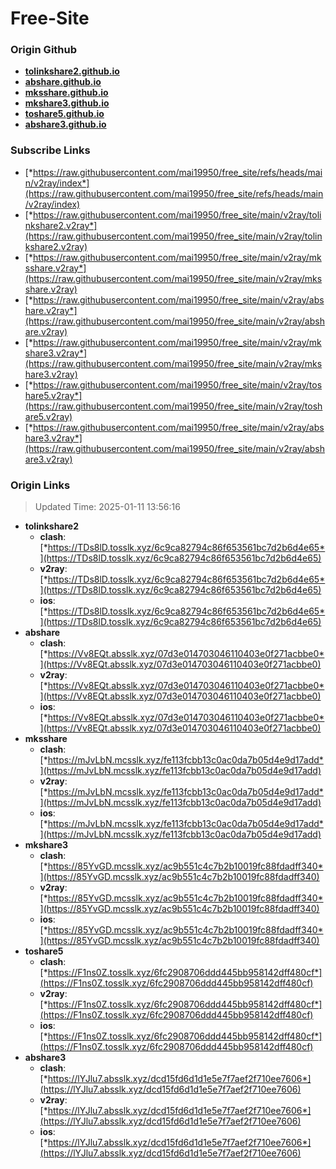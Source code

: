 # Free-Site

### Origin Github

- [**tolinkshare2.github.io**](https://github.com/tolinkshare2/tolinkshare2.github.io)
- [**abshare.github.io**](https://github.com/abshare/abshare.github.io)
- [**mksshare.github.io**](https://github.com/mksshare/mksshare.github.io)
- [**mkshare3.github.io**](https://github.com/mkshare3/mkshare3.github.io)
- [**toshare5.github.io**](https://github.com/toshare5/toshare5.github.io)
- [**abshare3.github.io**](https://github.com/abshare3/abshare3.github.io)

### Subscribe Links

- [*https://raw.githubusercontent.com/mai19950/free_site/refs/heads/main/v2ray/index*](https://raw.githubusercontent.com/mai19950/free_site/refs/heads/main/v2ray/index)
- [*https://raw.githubusercontent.com/mai19950/free_site/main/v2ray/tolinkshare2.v2ray*](https://raw.githubusercontent.com/mai19950/free_site/main/v2ray/tolinkshare2.v2ray)
- [*https://raw.githubusercontent.com/mai19950/free_site/main/v2ray/mksshare.v2ray*](https://raw.githubusercontent.com/mai19950/free_site/main/v2ray/mksshare.v2ray)
- [*https://raw.githubusercontent.com/mai19950/free_site/main/v2ray/abshare.v2ray*](https://raw.githubusercontent.com/mai19950/free_site/main/v2ray/abshare.v2ray)
- [*https://raw.githubusercontent.com/mai19950/free_site/main/v2ray/mkshare3.v2ray*](https://raw.githubusercontent.com/mai19950/free_site/main/v2ray/mkshare3.v2ray)
- [*https://raw.githubusercontent.com/mai19950/free_site/main/v2ray/toshare5.v2ray*](https://raw.githubusercontent.com/mai19950/free_site/main/v2ray/toshare5.v2ray)
- [*https://raw.githubusercontent.com/mai19950/free_site/main/v2ray/abshare3.v2ray*](https://raw.githubusercontent.com/mai19950/free_site/main/v2ray/abshare3.v2ray)

### Origin Links

> Updated Time: 2025-01-11 13:56:16

- **tolinkshare2**
  - **clash**: [*https://TDs8lD.tosslk.xyz/6c9ca82794c86f653561bc7d2b6d4e65*](https://TDs8lD.tosslk.xyz/6c9ca82794c86f653561bc7d2b6d4e65)
  - **v2ray**: [*https://TDs8lD.tosslk.xyz/6c9ca82794c86f653561bc7d2b6d4e65*](https://TDs8lD.tosslk.xyz/6c9ca82794c86f653561bc7d2b6d4e65)
  - **ios**: [*https://TDs8lD.tosslk.xyz/6c9ca82794c86f653561bc7d2b6d4e65*](https://TDs8lD.tosslk.xyz/6c9ca82794c86f653561bc7d2b6d4e65)
- **abshare**
  - **clash**: [*https://Vv8EQt.absslk.xyz/07d3e014703046110403e0f271acbbe0*](https://Vv8EQt.absslk.xyz/07d3e014703046110403e0f271acbbe0)
  - **v2ray**: [*https://Vv8EQt.absslk.xyz/07d3e014703046110403e0f271acbbe0*](https://Vv8EQt.absslk.xyz/07d3e014703046110403e0f271acbbe0)
  - **ios**: [*https://Vv8EQt.absslk.xyz/07d3e014703046110403e0f271acbbe0*](https://Vv8EQt.absslk.xyz/07d3e014703046110403e0f271acbbe0)
- **mksshare**
  - **clash**: [*https://mJvLbN.mcsslk.xyz/fe113fcbb13c0ac0da7b05d4e9d17add*](https://mJvLbN.mcsslk.xyz/fe113fcbb13c0ac0da7b05d4e9d17add)
  - **v2ray**: [*https://mJvLbN.mcsslk.xyz/fe113fcbb13c0ac0da7b05d4e9d17add*](https://mJvLbN.mcsslk.xyz/fe113fcbb13c0ac0da7b05d4e9d17add)
  - **ios**: [*https://mJvLbN.mcsslk.xyz/fe113fcbb13c0ac0da7b05d4e9d17add*](https://mJvLbN.mcsslk.xyz/fe113fcbb13c0ac0da7b05d4e9d17add)
- **mkshare3**
  - **clash**: [*https://85YvGD.mcsslk.xyz/ac9b551c4c7b2b10019fc88fdadff340*](https://85YvGD.mcsslk.xyz/ac9b551c4c7b2b10019fc88fdadff340)
  - **v2ray**: [*https://85YvGD.mcsslk.xyz/ac9b551c4c7b2b10019fc88fdadff340*](https://85YvGD.mcsslk.xyz/ac9b551c4c7b2b10019fc88fdadff340)
  - **ios**: [*https://85YvGD.mcsslk.xyz/ac9b551c4c7b2b10019fc88fdadff340*](https://85YvGD.mcsslk.xyz/ac9b551c4c7b2b10019fc88fdadff340)
- **toshare5**
  - **clash**: [*https://F1ns0Z.tosslk.xyz/6fc2908706ddd445bb958142dff480cf*](https://F1ns0Z.tosslk.xyz/6fc2908706ddd445bb958142dff480cf)
  - **v2ray**: [*https://F1ns0Z.tosslk.xyz/6fc2908706ddd445bb958142dff480cf*](https://F1ns0Z.tosslk.xyz/6fc2908706ddd445bb958142dff480cf)
  - **ios**: [*https://F1ns0Z.tosslk.xyz/6fc2908706ddd445bb958142dff480cf*](https://F1ns0Z.tosslk.xyz/6fc2908706ddd445bb958142dff480cf)
- **abshare3**
  - **clash**: [*https://lYJlu7.absslk.xyz/dcd15fd6d1d1e5e7f7aef2f710ee7606*](https://lYJlu7.absslk.xyz/dcd15fd6d1d1e5e7f7aef2f710ee7606)
  - **v2ray**: [*https://lYJlu7.absslk.xyz/dcd15fd6d1d1e5e7f7aef2f710ee7606*](https://lYJlu7.absslk.xyz/dcd15fd6d1d1e5e7f7aef2f710ee7606)
  - **ios**: [*https://lYJlu7.absslk.xyz/dcd15fd6d1d1e5e7f7aef2f710ee7606*](https://lYJlu7.absslk.xyz/dcd15fd6d1d1e5e7f7aef2f710ee7606)

